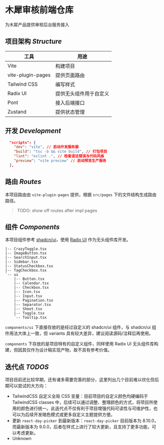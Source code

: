 # 木犀审核前端仓库

为木犀产品提供审核后台服务接入

## 项目架构 *Structure*

| 工具              | 用途                   |
| ----------------- | ---------------------- |
| Vite              | 构建项目               |
| vite-plugin-pages | 提供页面路由           |
| Tailwind CSS      | 编写样式               |
| Radix UI          | 提供无头组件用于自定义 |
| Pont              | 接入后端接口           |
| Zustand           | 提供状态管理           |

## 开发 *Development*

```json
  "scripts": {
    "dev": "vite", // 启动开发服务器
    "build": "tsc -b && vite build", // 打包项目
    "lint": "eslint .", // 检查语法错误与代码风格
    "preview": "vite preview" // 启动预览生产服务
  },
```

## 路由 *Routes*

本项目路由由 `vite-plugin-pages` 提供，根据 `src/pages` 下的文件结构生成路由路径。

> TODO: show off routes after impl pages

## 组件 *Components*

本项目组件参考 [shadcn/ui](https://ui.shadcn.com/)，使用 [Radix UI](https://www.radix-ui.com/) 作为无头组件库开发。

```txt.\src\components\
|-- CrazyToggle.tsx
|-- ImageButton.tsx
|-- SearchInput.tsx
|-- Sidebar.tsx
|-- StatusCheckbox.tsx
|-- TagCheckbox.tsx
`-- ui
    |-- Button.tsx
    |-- Calendar.tsx
    |-- Checkbox.tsx
    |-- Icon.tsx
    |-- Input.tsx
    |-- Pagination.tsx
    |-- Separator.tsx
    |-- Sheet.tsx
    |-- Toggle.tsx
    `-- Tooltip.tsx
```

`components/ui` 下直接存放的是经过自定义的 shadcn/ui 组件，与 shadcn/ui 组件用法大体上一致，但 variants 具有较大差异，建议阅读源码/注释后再使用。

`components` 下存放的是项目特有的自定义组件，同样使用 Radix UI 无头组件库构建，但因其仅作为设计稿实现产物，故不具有参考价值。

## 迭代点 *TODOS*

项目目前还比较早期，还有诸多需要完善的部分，这里列出几个目前难以优化但后期可以尝试的大方向：

- TailwindCSS 自定义全局 CSS 变量：目前项目的自定义颜色均硬编码于 TailwindCSS classes 中，后续可以通过调整、整理颜色的方式，将项目所使用的颜色进行统一。此迭代点不仅有利于项目增强代码可读性与可维护性，也可以为后续开发暗色模式或更多自定义主题提供方便。
- 更新 `react-day-picker` 到最新版本：`react-day-picker` 目前版本为 8.10.0，而最新版本为 9.0.0，后者在样式上进行了较大更新，且支持了更多功能，可以考虑更新。
- Unknown
